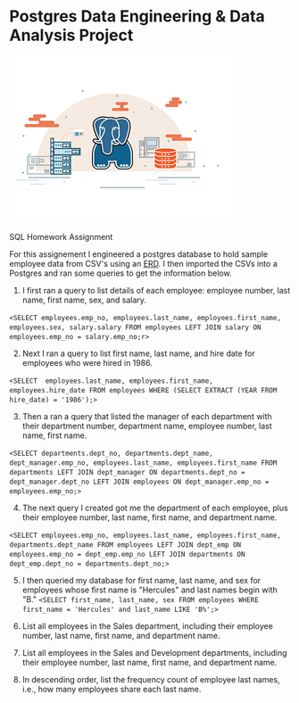 # Postgres Data Engineering & Data Analysis Project

![](postgres_sql_gif.gif)

SQL Homework Assignment 



For this assignement I engineered a postgres database to hold sample employee data from CSV's using an [ERD](https://www.quickdatabasediagrams.com). I then imported the CSVs into a Postgres and ran some queries to get the information below.

1. I first ran a query to list details of each employee: employee number, last name, first name, sex, and salary.

`<SELECT employees.emp_no, employees.last_name, employees.first_name, employees.sex, salary.salary
  FROM employees
  LEFT JOIN salary
  ON employees.emp_no = salary.emp_no;r>`

2. Next I ran a query to list first name, last name, and hire date for employees who were hired in 1986.

`<SELECT  employees.last_name, employees.first_name, employees.hire_date
  FROM employees
  WHERE (SELECT EXTRACT (YEAR FROM hire_date) = '1986');>`

3. Then a ran a query that listed the manager of each department with their department number, department name, employee number, last name, first name.

`<SELECT departments.dept_no, departments.dept_name, dept_manager.emp_no, employees.last_name, employees.first_name
  FROM departments
  LEFT JOIN dept_manager
  ON departments.dept_no = dept_manager.dept_no
  LEFT JOIN employees
  ON dept_manager.emp_no = employees.emp_no;>`

4. The next query I created got me the department of each employee, plus their employee number, last name, first name, and department name.

`<SELECT employees.emp_no, employees.last_name, employees.first_name, departments.dept_name
  FROM employees
  LEFT JOIN dept_emp
  ON employees.emp_no = dept_emp.emp_no
  LEFT JOIN departments
  ON dept_emp.dept_no = departments.dept_no;>`

5. I then queried my database for first name, last name, and sex for employees whose first name is "Hercules" and last names begin with "B."
`<SELECT first_name, last_name, sex
  FROM employees
  WHERE first_name = 'Hercules' and last_name LIKE 'B%';>`

6. List all employees in the Sales department, including their employee number, last name, first name, and department name.


7. List all employees in the Sales and Development departments, including their employee number, last name, first name, and department name.


8. In descending order, list the frequency count of employee last names, i.e., how many employees share each last name.




